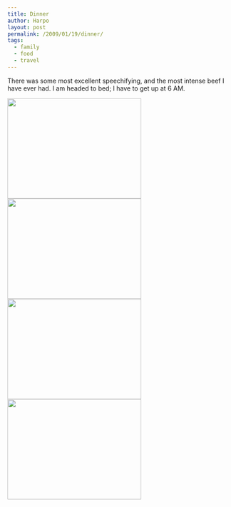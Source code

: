 ```yaml
---
title: Dinner
author: Harpo
layout: post
permalink: /2009/01/19/dinner/
tags:
  - family
  - food
  - travel
---
```

There was some most excellent speechifying, and the most intense beef I have ever had. I am headed to bed; I have to get up at 6 AM.

[<img src="http://harpojaeger.github.io/media/wp-content/uploads/2009/01/l-640-480-1a1e7010-e2d2-4072-82f5-9d803d589c0d.jpeg" alt="" width="300" height="225" class="alignnone size-full wp-image-364" />][1][<img src="http://harpojaeger.github.io/media/wp-content/uploads/2009/01/l-640-480-f573e02c-80a3-4da7-84dc-da3f93cf8ba5.jpeg" alt="" width="300" height="225" class="alignnone size-full wp-image-364" />][2][<img src="http://harpojaeger.github.io/media/wp-content/uploads/2009/01/l-640-480-2cdfb82f-1dd1-4e50-90d9-9cf75df13ed2.jpeg" alt="" width="300" height="225" class="alignnone size-full wp-image-364" />][3][<img src="http://harpojaeger.github.io/media/wp-content/uploads/2009/01/l-640-480-de9bc755-c16c-47d3-a898-96013942a590.jpeg" alt="" width="300" height="225" class="alignnone size-full wp-image-364" />][4]

 [1]: http://harpojaeger.github.io/media/wp-content/uploads/2009/01/l-640-480-1a1e7010-e2d2-4072-82f5-9d803d589c0d.jpeg
 [2]: http://harpojaeger.github.io/media/wp-content/uploads/2009/01/l-640-480-f573e02c-80a3-4da7-84dc-da3f93cf8ba5.jpeg
 [3]: http://harpojaeger.github.io/media/wp-content/uploads/2009/01/l-640-480-2cdfb82f-1dd1-4e50-90d9-9cf75df13ed2.jpeg
 [4]: http://harpojaeger.github.io/media/wp-content/uploads/2009/01/l-640-480-de9bc755-c16c-47d3-a898-96013942a590.jpeg